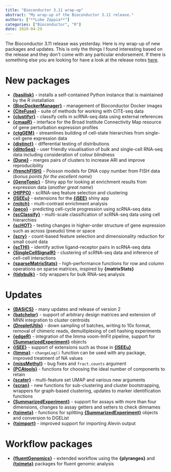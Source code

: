 ```yaml
---
title: "Bioconductor 3.11 wrap-up"
abstract: "My wrap-up of the Bioconductor 3.11 release."
authors: ["**Luke Zappia**"]
categories: ["Bioconductor", "R"]
date: 2020-04-29
---
```


The Bioconductor 3.11 release was yesterday. Here is my wrap-up of new packages
and updates. This is only the things I found interesting based on the release
and they don't come with any particular endorsement. If there is
something else you are looking for have a look at the release notes
[here][bioc-news].

# New packages

* [**{basilisk}**][basilisk] - installs a self-contained Python instance that is
  maintained by the R installation
* [**{BiocDockerManager}**][BiocDockerManager] - management of Bioconductor
  Docker images
* [**{CiteFuse}**][CiteFuse] - suite of methods for working with CITE-seq data
* [**{clustifyr}**][clustifyr] - classify cells in scRNA-seq data using external
  references
* [**{cmapR}**][cmapR] - interface for the Broad Institute Connectivity Map
  resource of gene perturbation expression profiles
* [**{ctgGEM}**][ctgGEM] - streamlines building of cell-state hierarchies from
  single-cell gene expression data
* [**{distinct}**][distinct] - differential testing of distributions
* [**{dittoSeq}**][dittoSeq] - user friendly visualisation of bulk and
  single-cell RNA-seq data including consideration of colour blindness
* [**{Dune}**][Dune] - merges pairs of clusters to increase ARI and improve
  reproducibility
* [**{frenchFISH}**][frenchFISH] - Poisson models for DNA copy number from FISH
  data (_bonus points for the excellent name_)
* [**{GeneTonic}**][GeneTonic] - Shiny app for looking at enrichment results
  from expression data (_another great name_)
* [**{HIPPO}**][HIPPO] - scRNA-seq feature selection and clustering
* [**{ISEEu}**][ISEEu] - extensions for the [**{iSEE}**][iSEE] shiny app
* [**{mitch}**][mitch] - multi-contrast enrichment analysis
* [**{peco}**][peco] - predicting cell-cycle progression using scRNA-seq data
* [**{scClassify}**][scClassify] - multi-scale classification of scRNA-seq data
  using cell hierarchies
* [**{scHOT}**][scHOT] - testing changes in higher-order structure of gene
  expression such as across (pseudo) time or space
* [**{scry}**][scry] - count-based feature selection and dimensionality
  reduction for small count data
* [**{scTHI}**][scTHI] - identify active ligand-receptor pairs in scRNA-seq data
* [**{SingleCellSignalR}**][SingleCellSignalR] - clustering of scRNA-seq data
  and inference of cell-cell interactions
* [**{sparseMatrixStats}**][sparseMatrixStats] - high-performance functions for
  row and column operations on sparse matrices, inspired by **{matrixStats}**
* [**{tidybulk}**][tidybulk] - tidy wrappers for bulk RNA-seq analysis

# Updates

* [**{BASiCS}**][BASiCS] - many updates and release of version 2
* [**{batchelor}**][batchelor] - support of arbitrary design matrices and
  extension of MNN integration to cluster centroids
* [**{DropletUtils}**][DropletUtils] - down sampling of batches, writing to 10x
  format, removal of chimeric reads, demultiplexing of cell hashing experiments
* [**{edgeR}**][edgeR] - integration of the limma voom-lmFit pipeline, support
  for [**{SummarizedExperiment}**][SummarizedExperiment] objects
* [**{iSEE}**][iSEE] - support of extensions such as those in
  [**{ISEEu}**][ISEEu]
* [**{limma}**][limma] - `changeLog()` function can be used with any package,
  improved treatment of NA values
* [**{missMethyl}**][missMethyl] - bug fixes and `fract.counts` argument
* [**{PCAtools}**][PCAtools] - functions for choosing the ideal number of
  components to retain
* [**{scater}**][scater] - multi-feature set UMAP and various new arguments
* [**{scran}**][scran] - new functions for sub-clustering and cluster
  bootstrapping, wrappers for graph-based clustering, updates to marker
  identification functions
* [**{SummarizedExperiment}**][SummarizedExperiment] - support for assays with
  more than four dimensions, changes to assay getters and setters to check
  dimnames
* [**{tximeta}**][tximeta] - functions for splitting
  [**{SummarizedExperiment}**][SummarizedExperiment] objects and conversion to
  DGEList
* [**{tximport}**][tximport] - improved support for importing Alevin output

# Workflow packages

* [**{fluentGenomics}**][fluentGenomics] - extended workflow using the
  **{plyranges}** and [**{tximeta}**][tximeta] packages for fluent
  genomic analysis

[bioc-news]: https://bioconductor.org/news/bioc_3_11_release/ "Bioc 3.11 news"
[basilisk]: https://bioconductor.org/packages/release/bioc/html/basilisk.html "basilisk"
[BiocDockerManager]: https://bioconductor.org/packages/release/bioc/html/BiocDockerManager.html "BiocDockerManager"
[CiteFuse]: https://bioconductor.org/packages/release/bioc/html/CiteFuse.html "CiteFuse"
[clustifyr]: https://bioconductor.org/packages/release/bioc/html/clustifyr.html "clustifyr"
[cmapR]: https://bioconductor.org/packages/release/bioc/html/cmapR.html "cmapR"
[ctgGEM]: https://bioconductor.org/packages/release/bioc/html/ctgGEM.html "ctgGEM"
[distinct]: https://bioconductor.org/packages/release/bioc/html/distinct.html "distinct"
[dittoSeq]: https://bioconductor.org/packages/release/bioc/html/dittoSeq.html "dittoSeq"
[Dune]: https://bioconductor.org/packages/release/bioc/html/Dune.html "Dune"
[frenchFISH]: https://bioconductor.org/packages/release/bioc/html/frenchFISH.html "frenchFISH"
[GeneTonic]: https://bioconductor.org/packages/release/bioc/html/GeneTonic.html "GeneTonic"
[HIPPO]: https://bioconductor.org/packages/release/bioc/html/HIPPO.html "HIPPO"
[ISEEu]: https://bioconductor.org/packages/release/bioc/html/HIPPO.html "ISEEu"
[mitch]: https://bioconductor.org/packages/release/bioc/html/mitch.html "mitch"
[peco]: https://bioconductor.org/packages/release/bioc/html/peco.html "peco"
[scClassify]: https://bioconductor.org/packages/release/bioc/html/scClassify.html "scClassify"
[scHOT]: https://bioconductor.org/packages/release/bioc/html/scHOT.html "scHOT"
[scry]: https://bioconductor.org/packages/release/bioc/html/scry.html "scry"
[scTHI]: https://bioconductor.org/packages/release/bioc/html/scTHI.html "scTHI"
[SingleCellSignalR]: https://bioconductor.org/packages/release/bioc/html/SingleCellSignalR.html "SingleCellSignalR"
[sparseMatrixStats]: https://bioconductor.org/packages/release/bioc/html/sparseMatrixStats.html "sparseMatrixStats"
[tidybulk]: https://bioconductor.org/packages/release/bioc/html/tidybulk.html "tidybulk"
[fluentGenomics]: https://bioconductor.org/packages/release/bioc/html/scClassify.html "fluentGenomics"
[BASiCS]: https://bioconductor.org/packages/release/bioc/html/BASiCS.html "BASiCS"
[batchelor]: https://bioconductor.org/packages/release/bioc/html/batchelor.html "batchelor"
[DropletUtils]: https://bioconductor.org/packages/release/bioc/html/DropletUtils.html "DropletUtils"
[edgeR]: https://bioconductor.org/packages/release/bioc/html/edgeR.html "edgeR"
[iSEE]: https://bioconductor.org/packages/release/bioc/html/iSEE.html "iSEE"
[limma]: https://bioconductor.org/packages/release/bioc/html/limma.html "limma"
[missMethyl]: https://bioconductor.org/packages/release/bioc/html/missMethyl.html "missMethyl"
[PCAtools]: https://bioconductor.org/packages/release/bioc/html/pcaTools.html "PCAtools"
[scater]: https://bioconductor.org/packages/release/bioc/html/scater.html "scater"
[scran]: https://bioconductor.org/packages/release/bioc/html/scran.html "scran"
[SummarizedExperiment]: https://bioconductor.org/packages/release/bioc/html/SummarizedExperiment.html "SummarizedExperiment"
[tximeta]: https://bioconductor.org/packages/release/bioc/html/tximeta.html "tximeta"
[tximport]: https://bioconductor.org/packages/release/bioc/html/tximport.html "tximport"
